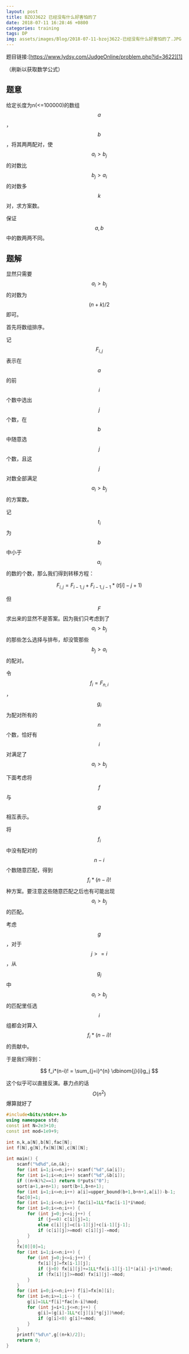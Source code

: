 ```yaml
---
layout: post
title: BZOJ3622 已经没有什么好害怕的了
date: 2018-07-11 16:28:46 +0800
categories: training
tags: DP
img: assets/images/Blog/2018-07-11-bzoj3622-已经没有什么好害怕的了.JPG
---
```


题目链接:[https://www.lydsy.com/JudgeOnline/problem.php?id=3622][1]

（刷新以获取数学公式）

## **题意**

给定长度为n(<=100000)的数组$$a$$，$$b$$，将其两两配对，使$$a_i>b_j$$的对数比$$b_j>a_i$$的对数多$$k$$对，求方案数。

保证$$a,b$$中的数两两不同。

## **题解**

显然只需要$$a_i>b_j$$的对数为$$(n+k)/2$$即可。

首先将数组排序。

记$$F_{i,j}$$表示在$$a$$的前$$i$$个数中选出$$j$$个数，在$$b$$中随意选$$j$$个数，且这$$j$$对数全部满足$$a_i>b_j$$的方案数。

记$$t_i$$为$$b$$中小于$$a_i$$的数的个数，那么我们得到转移方程：

$$ F_{i,j}=F_{i-1,j}+F_{i-1,j-1}*(t[i]-j+1) $$

但$$F$$求出来的显然不是答案。因为我们只考虑到了$$a_i>b_j$$的那些怎么选择与排布，却没管那些$$b_j>a_i$$的配对。

令$$f_i=F_{n,i}$$，$$g_i$$为配对所有的$$n$$个数，恰好有$$i$$对满足了$$a_i>b_j$$

下面考虑将$$f$$与$$g$$相互表示。

将$$f_i$$中没有配对的$$n-i$$个数随意匹配，得到$$f_i*(n-i)!$$种方案。要注意这些随意匹配之后也有可能出现$$a_i>b_j$$的匹配。

考虑$$g$$，对于$$j>=i$$，从$$g_j$$中$$a_i>b_j$$的匹配里任选$$i$$组都会对算入$$f_i*(n-i)!$$的贡献中。

于是我们得到：

$$ f_i*(n-i)! = \sum_{j=i}^{n} \dbinom{j}{i}g_j $$

这个似乎可以直接反演。暴力点的话$$O(n^2)$$爆算就好了

```cpp
#include<bits/stdc++.h>
using namespace std;
const int N=2e3+10;
const int mod=1e9+9;
 
int n,k,a[N],b[N],fac[N];
int f[N],g[N],fx[N][N],c[N][N];
 
int main() {
	scanf("%d%d",&n,&k);
	for (int i=1;i<=n;i++) scanf("%d",&a[i]);
	for (int i=1;i<=n;i++) scanf("%d",&b[i]);
	if ((n+k)%2==1) return 0*puts("0");
	sort(a+1,a+n+1); sort(b+1,b+n+1);
	for (int i=1;i<=n;i++) a[i]=upper_bound(b+1,b+n+1,a[i])-b-1;
	fac[0]=1;
	for (int i=1;i<=n;i++) fac[i]=1LL*fac[i-1]*i%mod;
	for (int i=0;i<=n;i++) {
		for (int j=0;j<=i;j++) {
			if (j==0) c[i][j]=1;
			else c[i][j]=c[i-1][j]+c[i-1][j-1];
			if (c[i][j]>=mod) c[i][j]-=mod;
		}
	}
	fx[0][0]=1;
	for (int i=1;i<=n;i++) {
		for (int j=0;j<=i;j++) {
			fx[i][j]=fx[i-1][j];
			if (j>0) fx[i][j]+=1LL*fx[i-1][j-1]*(a[i]-j+1)%mod;
			if (fx[i][j]>=mod) fx[i][j]-=mod;
		}
	}
	for (int i=0;i<=n;i++) f[i]=fx[n][i];
	for (int i=n;i>=1;i--) {
		g[i]=1LL*f[i]*fac[n-i]%mod;
		for (int j=i+1;j<=n;j++) {
			g[i]=(g[i]-1LL*c[j][i]*g[j])%mod;
			if (g[i]<0) g[i]+=mod;
		}
	}
	printf("%d\n",g[(n+k)/2]);
	return 0;
}
```

[1]:https://www.lydsy.com/JudgeOnline/problem.php?id=3622